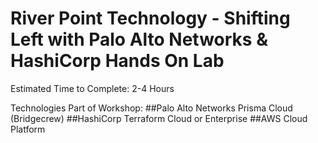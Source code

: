 # River Point Technology - Shifting Left with Palo Alto Networks & HashiCorp Hands On Lab

Estimated Time to Complete:
2-4 Hours

Technologies Part of Workshop:
##Palo Alto Networks Prisma Cloud (Bridgecrew)
##HashiCorp Terraform Cloud or Enterprise
##AWS Cloud Platform
